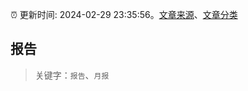 :alarm_clock: 更新时间: 2024-02-29 23:35:56。[文章来源](/README.md)、[文章分类](/TAGS.md)

## 报告


> 关键字：`报告`、`月报`



